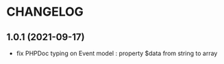# CHANGELOG

## 1.0.1 (2021-09-17)

- fix PHPDoc typing on Event model : property $data from string to array